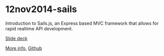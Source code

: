 12nov2014-sails
===============

Introduction to Sails.js, an Express based MVC framework that allows for rapid realtime API development.

[Slide deck](https://docs.google.com/presentation/d/1R2owOeK0YuoPfKCtv-3Ct12Wn4RuS3zCmQgX86PSCCA/edit?usp=sharing)

[More info](http://sailsjs.org/#/), [Github](https://github.com/balderdashy/sails)
